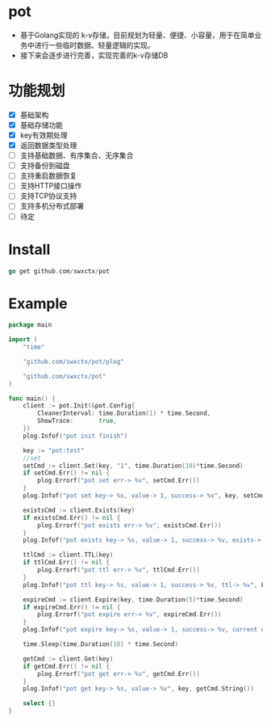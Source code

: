 # pot
- 基于Golang实现的 k-v存储，目前规划为轻量、便捷、小容量，用于在简单业务中进行一些临时数据、轻量逻辑的实现。
- 接下来会逐步进行完善，实现完善的k-v存储DB

# 功能规划
- [x] 基础架构
- [x] 基础存储功能
- [x] key有效期处理
- [x] 返回数据类型处理
- [ ] 支持基础数据、有序集合、无序集合
- [ ] 支持备份到磁盘
- [ ] 支持重启数据恢复
- [ ] 支持HTTP接口操作
- [ ] 支持TCP协议支持
- [ ] 支持多机分布式部署
- [ ] 待定

# Install

```go
go get github.com/swxctx/pot
```

# Example
```go
package main

import (
	"time"

	"github.com/swxctx/pot/plog"

	"github.com/swxctx/pot"
)

func main() {
	client := pot.Init(&pot.Config{
		CleanerInterval: time.Duration(1) * time.Second,
		ShowTrace:       true,
	})
	plog.Infof("pot init finish")

	key := "pot:test"
	//set
	setCmd := client.Set(key, "1", time.Duration(10)*time.Second)
	if setCmd.Err() != nil {
		plog.Errorf("pot set err-> %v", setCmd.Err())
	}
	plog.Infof("pot set key-> %s, value-> 1, success-> %v", key, setCmd.Success())

	existsCmd := client.Exists(key)
	if existsCmd.Err() != nil {
		plog.Errorf("pot exists err-> %v", existsCmd.Err())
	}
	plog.Infof("pot exists key-> %s, value-> 1, success-> %v, exists-> %v", key, existsCmd.Success(), existsCmd.Result() > 0)

	ttlCmd := client.TTL(key)
	if ttlCmd.Err() != nil {
		plog.Errorf("pot ttl err-> %v", ttlCmd.Err())
	}
	plog.Infof("pot ttl key-> %s, value-> 1, success-> %v, ttl-> %v", key, ttlCmd.Success(), ttlCmd.Result())

	expireCmd := client.Expire(key, time.Duration(5)*time.Second)
	if expireCmd.Err() != nil {
		plog.Errorf("pot expire err-> %v", expireCmd.Err())
	}
	plog.Infof("pot expire key-> %s, value-> 1, success-> %v, current expire-> %v", key, expireCmd.Success(), client.TTL(key).Result())

	time.Sleep(time.Duration(10) * time.Second)

	getCmd := client.Get(key)
	if getCmd.Err() != nil {
		plog.Errorf("pot get err-> %v", getCmd.Err())
	}
	plog.Infof("pot get key-> %s, value-> %v", key, getCmd.String())

	select {}
}
```